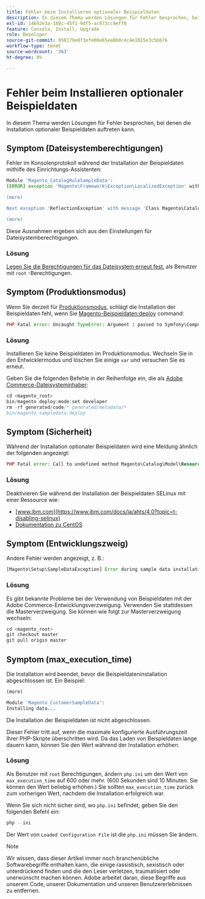 ```yaml
---
title: Fehler beim Installieren optionaler Beispieldaten
description: In diesem Thema werden Lösungen für Fehler besprochen, bei denen die Installation optionaler Beispieldaten auftreten kann.
exl-id: 14692e3a-188c-45f1-9df5-ac873cc9eff0
feature: Console, Install, Upgrade
role: Developer
source-git-commit: 958179e0f3efe08e65ea8b0c4c4e1015e3c5bb76
workflow-type: tm+mt
source-wordcount: '363'
ht-degree: 0%

---
```


# Fehler beim Installieren optionaler Beispieldaten

In diesem Thema werden Lösungen für Fehler besprochen, bei denen die Installation optionaler Beispieldaten auftreten kann.

## Symptom (Dateisystemberechtigungen)

Fehler im Konsolenprotokoll während der Installation der Beispieldaten mithilfe des Einrichtungs-Assistenten:

```php
Module 'Magento_CatalogRuleSampleData':
[ERROR] exception 'Magento\Framework\Exception\LocalizedException' with message 'Can't create directory /var/www/html/magento2/generated/code/Magento/CatalogRule/Model/.' in /var/www/html/magento2/lib/internal/Magento/Framework/Code/Generator.php:103

(more)

Next exception 'ReflectionException' with message 'Class Magento\CatalogRule\Model\RuleFactory does not exist' in /var/www/html/magento2/lib/internal/Magento/Framework/Code/Reader/ClassReader.php:29

(more)
```

Diese Ausnahmen ergeben sich aus den Einstellungen für Dateisystemberechtigungen.

### Lösung

[Legen Sie die Berechtigungen für das Dateisystem erneut fest.](https://experienceleague.adobe.com/docs/commerce-operations/configuration-guide/deployment/file-system-permissions.html) als Benutzer mit `root` -Berechtigungen.

## Symptom (Produktionsmodus)

Wenn Sie derzeit für [Produktionsmodus](https://experienceleague.adobe.com/docs/commerce-operations/configuration-guide/setup/application-modes.html), schlägt die Installation der Beispieldaten fehl, wenn Sie [Magento-Beispieldaten:deploy](https://experienceleague.adobe.com/docs/commerce-operations/installation-guide/next-steps/sample-data/composer-packages.html) command:

```php
PHP Fatal error: Uncaught TypeError: Argument 1 passed to Symfony\Component\Console\Input\ArrayInput::__construct() must be of the type array, object given, called in /<path>/vendor/magento/framework/ObjectManager/Factory/AbstractFactory.php on line 97 and defined in /<path>/vendor/symfony/console/Symfony/Component/Console/Input/ArrayInput.php:37
```

### Lösung

Installieren Sie keine Beispieldaten im Produktionsmodus. Wechseln Sie in den Entwicklermodus und löschen Sie einige `var` und versuchen Sie es erneut.

Geben Sie die folgenden Befehle in der Reihenfolge ein, die als [Adobe Commerce-Dateisysteminhaber](https://experienceleague.adobe.com/docs/commerce-operations/installation-guide/prerequisites/file-system/overview.html):

```php
cd <magento_root>
bin/magento deploy:mode:set developer
rm -rf generated/code/* generated/metadata/*
bin/magento sampledata:deploy
```

## Symptom (Sicherheit)

Während der Installation optionaler Beispieldaten wird eine Meldung ähnlich der folgenden angezeigt:

```php
PHP Fatal error: Call to undefined method Magento\Catalog\Model\Resource\Product\Interceptor::getWriteConnection() in /var/www/magento2/app/code/Magento/SampleData/Module/Catalog/Setup/Product/Gallery.php on line 144
```

### Lösung

Deaktivieren Sie während der Installation der Beispieldaten SELinux mit einer Ressource wie:

* [www.ibm.com](https://www.ibm.com/docs/ja/ahts/4.0?topic=t-disabling-selinux)
* [Dokumentation zu CentOS](https://docs.centos.org/en-US/docs/)

## Symptom (Entwicklungszweig)

Andere Fehler werden angezeigt, z. B.:

```php
[Magento\Setup\SampleDataException] Error during sample data installation: Class Magento\Sales\Model\Service\OrderFactory does not exist
```

### Lösung

Es gibt bekannte Probleme bei der Verwendung von Beispieldaten mit der Adobe Commerce-Entwicklungsverzweigung. Verwenden Sie stattdessen die Masterverzweigung. Sie können wie folgt zur Masterverzweigung wechseln:

```php
cd <magento_root>
git checkout master
git pull origin master
```

## Symptom (max_execution_time)

Die Installation wird beendet, bevor die Beispieldateninstallation abgeschlossen ist. Ein Beispiel:

```php
(more)

Module 'Magento_CustomerSampleData':
Installing data...
```

Die Installation der Beispieldaten ist nicht abgeschlossen.

Dieser Fehler tritt auf, wenn die maximale konfigurierte Ausführungszeit Ihrer PHP-Skripte überschritten wird. Da das Laden von Beispieldaten lange dauern kann, können Sie den Wert während der Installation erhöhen.

### Lösung

Als Benutzer mit `root` Berechtigungen, ändern `php.ini` um den Wert von `max_execution_time` auf 600 oder mehr. (600 Sekunden sind 10 Minuten. Sie können den Wert beliebig erhöhen.) Sie sollten `max_execution_time` zurück zum vorherigen Wert, nachdem die Installation erfolgreich war.

Wenn Sie sich nicht sicher sind, wo `php.ini` befindet, geben Sie den folgenden Befehl ein:

```php
php --ini
```

Der Wert von `Loaded Configuration File` ist die `php.ini` müssen Sie ändern.

>[!NOTE]
>
>Wir wissen, dass dieser Artikel immer noch branchenübliche Softwarebegriffe enthalten kann, die einige rassistisch, sexistisch oder unterdrückend finden und die den Leser verletzen, traumatisiert oder unerwünscht machen können. Adobe arbeitet daran, diese Begriffe aus unserem Code, unserer Dokumentation und unseren Benutzererlebnissen zu entfernen.
